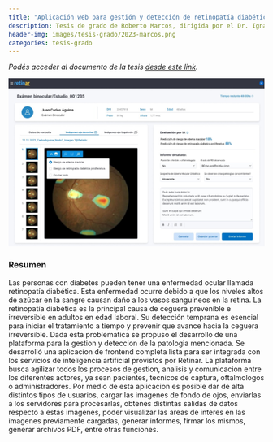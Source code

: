 ```yaml
---
title: "Aplicación web para gestión y detección de retinopatía diabética"
description: Tesis de grado de Roberto Marcos, dirigida por el Dr. Ignacio Larrabide
header-img: images/tesis-grado/2023-marcos.png
categories: tesis-grado
---
```

*Podés acceder al documento de la tesis [desde este link]().*


<div class="image-post-container">
    <img src="/images/tesis-grado/2023-marcos.png"/>
</div>

### Resumen

Las personas con diabetes pueden tener una enfermedad ocular llamada retinopatía diabética. Esta enfermedad ocurre debido a que los niveles altos de azúcar en la sangre causan daño a los vasos sanguíneos en la retina.
La retinopatía diabética es la principal causa de ceguera prevenible e irreversible en adultos en edad laboral. Su detección temprana es esencial para iniciar el tratamiento a tiempo y prevenir que avance hacia la ceguera irreversible.
Dada esta problematica se propuso el desarrollo de una plataforma para la gestion y deteccion de la patologia mencionada. Se desarrolló una aplicacion de frontend completa lista para ser integrada con los servicios de inteligencia artificial provistos por Retinar.
La plataforma busca agilizar todos los procesos de gestion, analisis y comunicacion entre los diferentes actores, ya sean pacientes, tecnicos de captura, oftalmologos o administradores. 
Por medio de esta aplicacion es posible dar de alta distintos tipos de usuarios, cargar las imagenes de fondo de ojos, enviarlas a los servidores para procesarlas, obtenes distintas salidas de datos respecto a estas imagenes, poder visualizar las areas de interes en las imagenes previamente cargadas, generar informes, firmar los mismos, generar archivos PDF, entre otras funciones.
